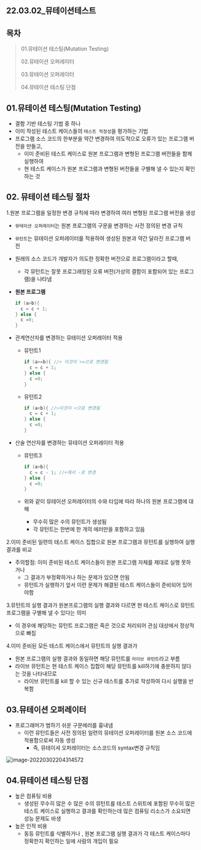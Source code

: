 ## 22.03.02_뮤테이션테스트

## 목차

> 01.뮤테이션 테스팅(Mutation Testing)
>
> 02.뮤테이션 오퍼레이터
>
> 03.뮤테이션 오퍼레이터
>
> 04.뮤테이션 테스팅 단점

## 01.뮤테이션 테스팅(Mutation Testing)

- 결함 기반 테스팅 기법 중 하나
- 이미 작성된 테스트 케이스들의 `테스트 적정성`을 평가하는 기법
- 프로그램 소스 코드의 한부분을 약간 변경하여 의도적으로 오류가 있는 프로그램 버전을 만들고,
  - 이미 준비된 테스트 케이스로 원본 프로그램과 변형된 프로그램 버전들을 함께실행하여
  - 현 테스트 케이스가 원본 프로그램과 변형된 버전들을 구별해 낼 수 있는지 확인하는 것

## 02. 뮤테이션 테스팅 절차

1.원본 프로그램을 일정한 변경 규칙에 따라 변경하여 여러 변형된 프로그램 버전을 생성

- `뮤테이션 오퍼레이터`는 원본 프로그램의 구문을 변경하는 사전 정의된 변경 규칙
- `뮤턴트`는 뮤테이션 오퍼레이터를 적용하여 생성된 원본과 약간 달라진 프로그램 버전
- 원래의 소스 코드가 개발자가 의도한 정확한 버전으로 프로그램이라고 할때,
  - 각 뮤턴트는 잘못 프로그래밍된 오류 버전(가상의 결함이 포함되어 있는 프로그램)을 나타냄

- **원본 프로그램**

  ```csharp
  if (a>b){
    c = c + 1;
  } else {
    c =0;
  }
  ```

- 관계연산자를 변경하는 뮤테이션 오퍼레이터 적용

  - 뮤턴트1 

    ```csharp
    if (a>=b){ //> 이것이 >=으로 변경됨
      c = c + 1;
    } else {
      c =0;
    }
    ```

  - 뮤턴트2

    ```csharp
    if (a<b){ //>이것이 <으로 변경됨
      c = c + 1;
    } else {
      c =0;
    }
    ```

- 산술 연산자를 변경하는 뮤테이션 오퍼레이터 적용

  - 뮤턴트3

    ```csharp
    if (a>b){
      c = c - 1; //+에서 -로 변경
    } else {
      c =0;
    }
    ```

  - 위와 같이 뮤테이션 오퍼레이터의 수와 타입에 따라 하나의 원본 프로그램에 대해 
    - 무수히 많은 수의 뮤턴트가 생성됨
    - 각 뮤턴트는 한번에 한 개의 에러만을 포함하고 있음

2.이미 준비된 일련의 테스트 케이스 집합으로 원본 프로그램과 뮤턴트를 실행하여 실행결과를 비교

- 주의할점: 이미 준비된 테스트 케이스들이 원본 프로그램 자체를 제대로 실행 못하거나
  - 그 결과가 부정확하거나 하는 문제가 있으면 안됨
  - 뮤턴트가 실행하기 앞서 이런 문제가 해결된 테스트 케이스들이 준비되어 있어야함

3.뮤턴트의 실행 결과가 원본프로그램의 실행 결과와 다르면 현 테스트 케이스로 뮤턴트 프로그램을 구별해 낼 수 있다는 의미

- 이 경우에 해당하는 뮤턴트 프로그램은 죽은 것으로 처리되어 관심 대상에서 정상적으로 빠짐

4.이미 준비된 모든 테스트 케이스에서 뮤턴트의 실행 결과가 

- 원본 프로그램의 실행 결과와 동일하면 해당 뮤턴트를 `라이브 뮤턴트`라고 부름
- 라이브 뮤턴트는 현 테스트 케이스 집합이 해당 뮤턴트를 kill하기에 충분하지 않다는 것을 나타내므로
  - 라이브 뮤턴트를 kill 할 수 있는 신규 테스트를 추가로 작성하여 다시 실행을 반복함

## 03.뮤테이션 오퍼레이터

- 프로그래머가 범하기 쉬운 구문에러를 흉내냄
  - 이런 뮤턴트들은 사전 정의된 일련의 뮤테이션 오퍼레이터를 원본 소스 코드에 적용함으로써 자동 생성
    - 즉, 뮤테이셔 오퍼레이터는 소스코드의 syntax변경 규칙임

![image-20220302204314572](22.03.02_뮤테이션테스트.assets/image-20220302204314572.png)

## 04.뮤테이션 테스팅 단점

- 높은 컴퓨팅 비용
  - 생성된 무수히 많은 수 많은 수의 뮤턴트를 테스트 스위트에 포함된 무수히 많은 테스트 케이스로 실행하고 결과를 확인하는데 많은 컴퓨팅 리소스가 소요되면 성능 문제도 바생
- 높은 인적 비용
  - 동등 뮤턴트를 식별하거나 , 원본 프로그램 실행 결과가 각 테스트 케이스마다 정확한지 확인하는 일에 사람의 개입이 필요

